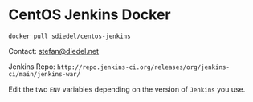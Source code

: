# CentOS Jenkins Docker

`docker pull sdiedel/centos-jenkins`

Contact: stefan@diedel.net

Jenkins Repo: `http://repo.jenkins-ci.org/releases/org/jenkins-ci/main/jenkins-war/`

Edit the two ```ENV``` variables depending on the version of `Jenkins` you use.
